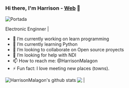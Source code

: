 ### Hi there, I'm Harrison - [Web](https://www.harrisonmalagon.com) 👋

![Portada](https://res.cloudinary.com/dxldfuyhy/image/upload/v1631104589/Harrison/PortadaHm_hunsaa.png)

Electronic Enginner | 
- 🔭 I’m currently working on learn programming 
- 🌱 I’m currently learning Python
- 👯 I’m looking to collaborate on Open source proyects
- 🤔 I’m looking for help with NDI
- 📫 How to reach me: @HarrisonMalagon
- ⚡ Fun fact: I love meeting new places (towns). 

<a href="https://github.com/HarrisonMalagon"><img align="top" src="https://github-readme-stats.vercel.app/api/top-langs/?username=HarrisonMalagon&layout=compact&theme=buefy&hide_border=true" /></a> |
<a href="https://github.com/HarrisonMalagon"><img align="left" src="https://github-readme-stats.vercel.app/api?username=HarrisonMalagon&show_icons=true&include_all_commits=true&theme=buefy&hide_border=true" alt="HarrisonMalagon's github stats" /></a>

